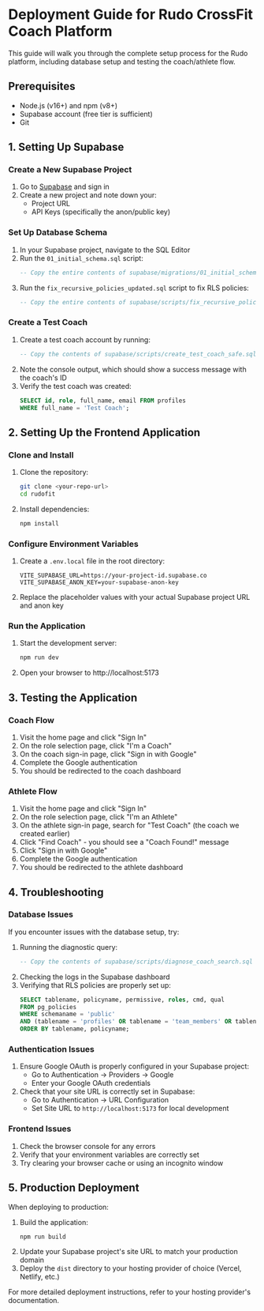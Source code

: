 # Deployment Guide for Rudo CrossFit Coach Platform

This guide will walk you through the complete setup process for the Rudo platform, including database setup and testing the coach/athlete flow.

## Prerequisites

- Node.js (v16+) and npm (v8+)
- Supabase account (free tier is sufficient)
- Git

## 1. Setting Up Supabase

### Create a New Supabase Project

1. Go to [Supabase](https://supabase.com/) and sign in
2. Create a new project and note down your:
   - Project URL
   - API Keys (specifically the anon/public key)

### Set Up Database Schema

1. In your Supabase project, navigate to the SQL Editor
2. Run the `01_initial_schema.sql` script:
   ```sql
   -- Copy the entire contents of supabase/migrations/01_initial_schema.sql
   ```
3. Run the `fix_recursive_policies_updated.sql` script to fix RLS policies:
   ```sql
   -- Copy the entire contents of supabase/scripts/fix_recursive_policies_updated.sql
   ```

### Create a Test Coach

1. Create a test coach account by running:
   ```sql
   -- Copy the contents of supabase/scripts/create_test_coach_safe.sql
   ```
2. Note the console output, which should show a success message with the coach's ID
3. Verify the test coach was created:
   ```sql
   SELECT id, role, full_name, email FROM profiles
   WHERE full_name = 'Test Coach';
   ```

## 2. Setting Up the Frontend Application

### Clone and Install

1. Clone the repository:
   ```bash
   git clone <your-repo-url>
   cd rudofit
   ```
2. Install dependencies:
   ```bash
   npm install
   ```

### Configure Environment Variables

1. Create a `.env.local` file in the root directory:
   ```
   VITE_SUPABASE_URL=https://your-project-id.supabase.co
   VITE_SUPABASE_ANON_KEY=your-supabase-anon-key
   ```
2. Replace the placeholder values with your actual Supabase project URL and anon key

### Run the Application

1. Start the development server:
   ```bash
   npm run dev
   ```
2. Open your browser to http://localhost:5173

## 3. Testing the Application

### Coach Flow

1. Visit the home page and click "Sign In"
2. On the role selection page, click "I'm a Coach"
3. On the coach sign-in page, click "Sign in with Google"
4. Complete the Google authentication
5. You should be redirected to the coach dashboard

### Athlete Flow

1. Visit the home page and click "Sign In"
2. On the role selection page, click "I'm an Athlete"
3. On the athlete sign-in page, search for "Test Coach" (the coach we created earlier)
4. Click "Find Coach" - you should see a "Coach Found!" message
5. Click "Sign in with Google"
6. Complete the Google authentication
7. You should be redirected to the athlete dashboard

## 4. Troubleshooting

### Database Issues

If you encounter issues with the database setup, try:

1. Running the diagnostic query:
   ```sql
   -- Copy the contents of supabase/scripts/diagnose_coach_search.sql
   ```
2. Checking the logs in the Supabase dashboard
3. Verifying that RLS policies are properly set up:
   ```sql
   SELECT tablename, policyname, permissive, roles, cmd, qual
   FROM pg_policies
   WHERE schemaname = 'public'
   AND (tablename = 'profiles' OR tablename = 'team_members' OR tablename = 'teams')
   ORDER BY tablename, policyname;
   ```

### Authentication Issues

1. Ensure Google OAuth is properly configured in your Supabase project:
   - Go to Authentication → Providers → Google
   - Enter your Google OAuth credentials
2. Check that your site URL is correctly set in Supabase:
   - Go to Authentication → URL Configuration
   - Set Site URL to `http://localhost:5173` for local development

### Frontend Issues

1. Check the browser console for any errors
2. Verify that your environment variables are correctly set
3. Try clearing your browser cache or using an incognito window

## 5. Production Deployment

When deploying to production:

1. Build the application:
   ```bash
   npm run build
   ```
2. Update your Supabase project's site URL to match your production domain
3. Deploy the `dist` directory to your hosting provider of choice (Vercel, Netlify, etc.)

For more detailed deployment instructions, refer to your hosting provider's documentation.

